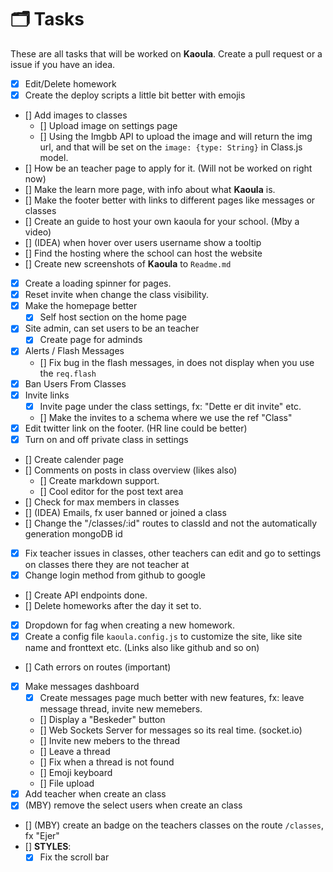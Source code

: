 # 🗂 Tasks

These are all tasks that will be worked on **Kaoula**. Create a pull request or a issue if you have an idea.

-   [x] Edit/Delete homework
-   [x] Create the deploy scripts a little bit better with emojis
-   [] Add images to classes
    -   [] Upload image on settings page
    -   [] Using the Imgbb API to upload the image and will return the img url, and that will be set on the `image: {type: String}` in Class.js model.
-   [] How be an teacher page to apply for it. (Will not be worked on right now)
-   [] Make the learn more page, with info about what **Kaoula** is.
-   [] Make the footer better with links to different pages like messages or classes
-   [] Create an guide to host your own kaoula for your school. (Mby a video)
-   [] (IDEA) when hover over users username show a tooltip
-   [] Find the hosting where the school can host the website
-   [] Create new screenshots of **Kaoula** to `Readme.md`
-   [x] Create a loading spinner for pages.
-   [x] Reset invite when change the class visibility.
-   [x] Make the homepage better
    -   [x] Self host section on the home page
-   [x] Site admin, can set users to be an teacher
    -   [x] Create page for adminds
-   [x] Alerts / Flash Messages
    -   [] Fix bug in the flash messages, in does not display when you use the `req.flash`
-   [x] Ban Users From Classes
-   [x] Invite links
    -   [x] Invite page under the class settings, fx: "Dette er dit invite" etc.
    -   [] Make the invites to a schema where we use the ref "Class"
-   [x] Edit twitter link on the footer. (HR line could be better)
-   [x] Turn on and off private class in settings
-   [] Create calender page
-   [] Comments on posts in class overview (likes also)
    -   [] Create markdown support.
    -   [] Cool editor for the post text area
-   [] Check for max members in classes
-   [] (IDEA) Emails, fx user banned or joined a class
-   [] Change the "/classes/:id" routes to classId and not the automatically generation mongoDB id
-   [x] Fix teacher issues in classes, other teachers can edit and go to settings on classes there they are not teacher at
-   [x] Change login method from github to google
-   [] Create API endpoints done.
-   [] Delete homeworks after the day it set to.
-   [x] Dropdown for fag when creating a new homework.
-   [x] Create a config file `kaoula.config.js` to customize the site, like site name and fronttext etc. (Links also like github and so on)
-   [] Cath errors on routes (important)
-   [x] Make messages dashboard
    -   [x] Create messages page much better with new features, fx: leave message thread, invite new memebers.
    -   [] Display a "Beskeder" button
    -   [] Web Sockets Server for messages so its real time. (socket.io)
    -   [] Invite new mebers to the thread
    -   [] Leave a thread
    -   [] Fix when a thread is not found
    -   [] Emoji keyboard
    -   [] File upload
-   [x] Add teacher when create an class
-   [x] (MBY) remove the select users when create an class
-   [] (MBY) create an badge on the teachers classes on the route `/classes`, fx "Ejer"
-   [] **STYLES**:
    -   [x] Fix the scroll bar
